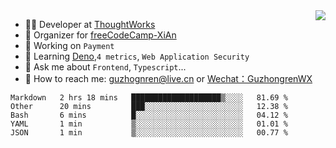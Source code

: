 <img align="right" src="https://github-readme-stats.vercel.app/api?username=guzhongren&show_icons=true&icon_color=805AD5&text_color=000&bg_color=ffffff&hide_title=true" />

- 👨‍💻  Developer at [ThoughtWorks](https://thoughtworks.com)
- 🏢 Organizer for [freeCodeCamp-XiAn](https://github.com/orgs/freeCodeCamp-XiAn)
- 🔭 Working on `Payment`
- 🌱 Learning [Deno](https://deno.land/),`4 metrics`,  `Web Application Security`
- 💬 Ask me about `Frontend`, `Typescript`...
- 🔎 How to reach me: [guzhognren@live.cn](guzhognren@live.cn) or [Wechat：GuzhongrenWX]()

<!--START_SECTION:waka-->
```text
Markdown   2 hrs 18 mins   ████████████████████▒░░░░   81.69 % 
Other      20 mins         ███░░░░░░░░░░░░░░░░░░░░░░   12.38 % 
Bash       6 mins          █░░░░░░░░░░░░░░░░░░░░░░░░   04.12 % 
YAML       1 min           ▒░░░░░░░░░░░░░░░░░░░░░░░░   01.01 % 
JSON       1 min           ▒░░░░░░░░░░░░░░░░░░░░░░░░   00.77 % 
```
<!--END_SECTION:waka-->

